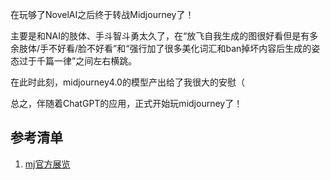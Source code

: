 在玩够了NovelAI之后终于转战Midjourney了！

主要是和NAI的肢体、手斗智斗勇太久了，在“放飞自我生成的图很好看但是有多余肢体/手不好看/脸不好看”和“强行加了很多美化词汇和ban掉坏内容后生成的姿态过于千篇一律”之间左右横跳。

在此时此刻，midjourney4.0的模型产出给了我很大的安慰（

总之，伴随着ChatGPT的应用，正式开始玩midjourney了！

## 参考清单

1. [mj官方展览](https://midjourney.com/showcase/recent/)